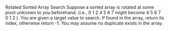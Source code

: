 
Rotated Sorted Array Search
Suppose a sorted array is rotated at some pivot unknown to you beforehand.
(i.e., 0 1 2 4 5 6 7  might become 4 5 6 7 0 1 2 ).
You are given a target value to search. If found in the array, return its index, otherwise return -1.
You may assume no duplicate exists in the array.
